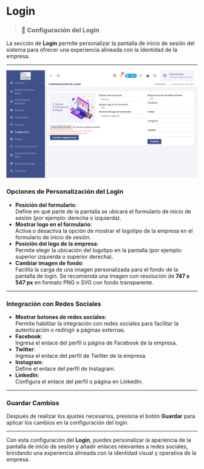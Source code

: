 # Login
> ### 🔐 Configuración del Login  
La sección de **Login** permite personalizar la pantalla de inicio de sesión del sistema para ofrecer una experiencia alineada con la identidad de la empresa.

---

![Configuración del Login](img/login.png)

### **Opciones de Personalización del Login**  
- **Posición del formulario**:  
  Define en qué parte de la pantalla se ubicará el formulario de inicio de sesión (por ejemplo: derecha o izquierda).  
- **Mostrar logo en el formulario**:  
  Activa o desactiva la opción de mostrar el logotipo de la empresa en el formulario de inicio de sesión.  
- **Posición del logo de la empresa**:  
  Permite elegir la ubicación del logotipo en la pantalla (por ejemplo: superior izquierda o superior derecha).  
- **Cambiar imagen de fondo**:  
  Facilita la carga de una imagen personalizada para el fondo de la pantalla de login. Se recomienda una imagen con resolución de **747 x 547 px** en formato PNG o SVG con fondo transparente.  

---

### **Integración con Redes Sociales**  
- **Mostrar botones de redes sociales**:  
  Permite habilitar la integración con redes sociales para facilitar la autenticación o redirigir a páginas externas.  
- **Facebook**:  
  Ingresa el enlace del perfil o página de Facebook de la empresa.  
- **Twitter**:  
  Ingresa el enlace del perfil de Twitter de la empresa.  
- **Instagram**:  
  Define el enlace del perfil de Instagram.  
- **LinkedIn**:  
  Configura el enlace del perfil o página en LinkedIn.  

---

### **Guardar Cambios**  
Después de realizar los ajustes necesarios, presiona el botón **Guardar** para aplicar los cambios en la configuración del login.

---

Con esta configuración del **Login**, puedes personalizar la apariencia de la pantalla de inicio de sesión y añadir enlaces relevantes a redes sociales, brindando una experiencia alineada con la identidad visual y operativa de la empresa.
